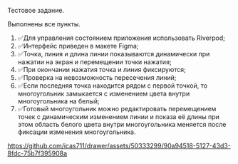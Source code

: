 Тестовое задание.

Выполнены все пункты.

<ol>
 <li>✅Для управления состоянием приложения использовать Riverpod;</li>
 <li>✅Интерфейс приведен в макете Figma;</li>
 <li>✅Точка, линия и длина линии показываются динамически при нажатии на экран и перемещении точки нажатия;</li>
 <li>✅При окончании нажатия точка и линия фиксируются;</li>
 <li>✅Проверка на невозможность пересечения линий;</li>
 <li>✅Если последняя точка находится рядом с первой точкой, то многоугольник замыкается с изменением цвета внутри многоугольника на белый;</li>
 <li>✅Готовый многоугольник можно редактировать перемещением точек с динамическим изменением линии и показа её длины при этом область белого цвета внутри многоугольника меняется после фиксации изменения многоугольника.</li>
</ol>

https://github.com/icas711/drawer/assets/50333299/90a94518-5127-43d3-8fdc-75b7f395908a

